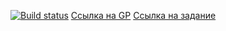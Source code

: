 [![Build status](https://ci.appveyor.com/api/projects/status/sannwonasjgxo8q8?svg=true)](https://ci.appveyor.com/project/Zicio/callback-chat)
[Ссылка на GP](https://zicio.github.io/Callback-Chat/)
[Ссылка на задание](https://github.com/netology-code/ahj-homeworks/tree/simplification/media)